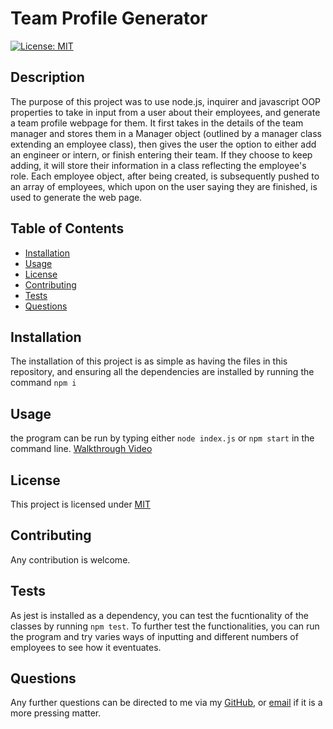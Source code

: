 # Team Profile Generator

[![License: MIT](https://img.shields.io/badge/License-MIT-blue.svg)](https://opensource.org/licenses/MIT)

## Description

The purpose of this project was to use node.js, inquirer and javascript OOP properties to take in input from a user about their employees, and generate a team profile webpage for them. It first takes in the details of the team manager and stores them in a Manager object (outlined by a manager class extending an employee class), then gives the user the option to either add an engineer or intern, or finish entering their team. If they choose to keep adding, it will store their information in a class reflecting the employee's role. Each employee object, after being created, is subsequently pushed to an array of employees, which upon on the user saying they are finished, is used to generate the web page.
  
## Table of Contents
  
- [Installation](#Installation)
- [Usage](#Usage)
- [License](#License)
- [Contributing](#Contributing)
- [Tests](#Tests)
- [Questions](#Questions)
  
## Installation

The installation of this project is as simple as having the files in this repository, and ensuring all the dependencies are installed by running the command ```npm i```
  
## Usage

the program can be run by typing either ```node index.js``` or ```npm start``` in the command line. [Walkthrough Video](https://drive.google.com/file/d/1UxccGJGmo0MLMFHSuTvjOEvren0e0eI5/view)
  
## License
  
This project is licensed under [MIT](https://opensource.org/licenses/MIT)
  
## Contributing

Any contribution is welcome.
  
## Tests

As jest is installed as a dependency, you can test the fucntionality of the classes by running ```npm test```. To further test the functionalities, you can run the program and try varies ways of inputting and different numbers of employees to see how it eventuates.
  
## Questions
  
Any further questions can be directed to me via my [GitHub](https://github.com/TopGek99/), or [email](arowe890@gmail.com) if it is a more pressing matter.